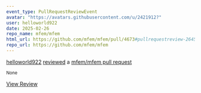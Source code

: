 ```yaml
---
event_type: PullRequestReviewEvent
avatar: "https://avatars.githubusercontent.com/u/2421912?"
user: helloworld922
date: 2025-02-26
repo_name: mfem/mfem
html_url: https://github.com/mfem/mfem/pull/4673#pullrequestreview-2645013020
repo_url: https://github.com/mfem/mfem
---
```


<a href='https://github.com/helloworld922' target='_blank'>helloworld922</a> <a href='https://github.com/mfem/mfem/pull/4673#pullrequestreview-2645013020' target='_blank'>reviewed</a> a <a href='https://github.com/mfem/mfem/pull/4673' target='_blank'>mfem/mfem pull request</a>

<small>None</small>

<a href='https://github.com/mfem/mfem/pull/4673#pullrequestreview-2645013020' target='_blank'>View Review</a>